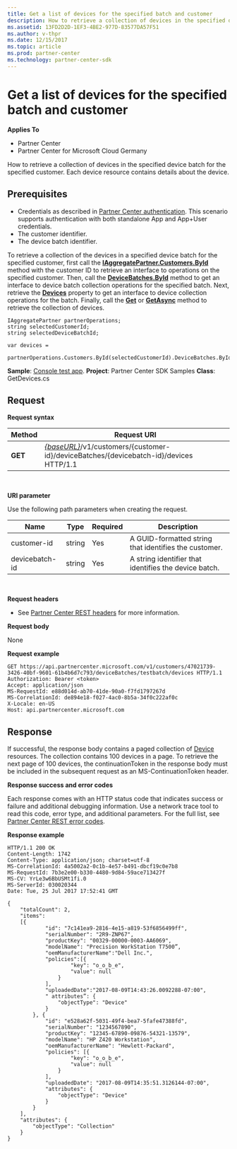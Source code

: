 ```yaml
---
title: Get a list of devices for the specified batch and customer
description: How to retrieve a collection of devices in the specified device batch for the specified customer. Each device resource contains details about the device.
ms.assetid: 13FD2D2D-1EF3-4BE2-977D-83577DA57F51
ms.author: v-thpr
ms.date: 12/15/2017
ms.topic: article
ms.prod: partner-center
ms.technology: partner-center-sdk
---
```


# Get a list of devices for the specified batch and customer


**Applies To**

-   Partner Center
-   Partner Center for Microsoft Cloud Germany

How to retrieve a collection of devices in the specified device batch for the specified customer. Each device resource contains details about the device.

## <span id="Prerequisites"></span><span id="prerequisites"></span><span id="PREREQUISITES"></span>Prerequisites


-   Credentials as described in [Partner Center authentication](partner-center-authentication.md). This scenario supports authentication with both standalone App and App+User credentials.
-   The customer identifier.
-   The device batch identifier.

To retrieve a collection of the devices in a specified device batch for the specified customer, first call the [**IAggregatePartner.Customers.ById**](https://docs.microsoft.com/dotnet/api/microsoft.store.partnercenter.customers.icustomercollection.byid) method with the customer ID to retrieve an interface to operations on the specified customer. Then, call the [**DeviceBatches.ById**](https://docs.microsoft.com/dotnet/api/microsoft.store.partnercenter.devicesdeployment.idevicesbatchcollection.byid) method to get an interface to device batch collection operations for the specified batch. Next, retrieve the [**Devices**](https://docs.microsoft.com/dotnet/api/microsoft.store.partnercenter.devicesdeployment.idevicesbatch.devices) property to get an interface to device collection operations for the batch. Finally, call the [**Get**](https://docs.microsoft.com/dotnet/api/microsoft.store.partnercenter.devicesdeployment.idevicecollection.get) or [**GetAsync**](https://docs.microsoft.com/dotnet/api/microsoft.store.partnercenter.devicesdeployment.idevicecollection.getasync) method to retrieve the collection of devices.

```
IAggregatePartner partnerOperations;
string selectedCustomerId;
string selectedDeviceBatchId;

var devices = 
    partnerOperations.Customers.ById(selectedCustomerId).DeviceBatches.ById(selectedDeviceBatchId).Devices.Get();
```

**Sample**: [Console test app](console-test-app.md). **Project**: Partner Center SDK Samples **Class**: GetDevices.cs

## <span id="Request"></span><span id="request"></span><span id="REQUEST"></span>Request


**Request syntax**

| Method  | Request URI                                                                                                            |
|---------|------------------------------------------------------------------------------------------------------------------------|
| **GET** | [*{baseURL}*](partner-center-rest-urls.md)/v1/customers/{customer-id}/deviceBatches/{devicebatch-id}/devices HTTP/1.1 |

 

**URI parameter**

Use the following path parameters when creating the request.

| Name           | Type   | Required | Description                                           |
|----------------|--------|----------|-------------------------------------------------------|
| customer-id    | string | Yes      | A GUID-formatted string that identifies the customer. |
| devicebatch-id | string | Yes      | A string identifier that identifies the device batch. |

 

**Request headers**

-   See [Partner Center REST headers](headers.md) for more information.

**Request body**

None

**Request example**

```
GET https://api.partnercenter.microsoft.com/v1/customers/47021739-3426-40bf-9601-61b4b6d7c793/deviceBatches/testbatch/devices HTTP/1.1
Authorization: Bearer <token> 
Accept: application/json
MS-RequestId: e88d014d-ab70-41de-90a0-f7fd1797267d
MS-CorrelationId: de894e18-f027-4ac0-8b5a-34f0c222af0c
X-Locale: en-US
Host: api.partnercenter.microsoft.com
```

## <span id="Response"></span><span id="response"></span><span id="RESPONSE"></span>Response


If successful, the response body contains a paged collection of [Device](devicedeployment.md#device) resources. The collection contains 100 devices in a page. To retrieve the next page of 100 devices, the continuationToken in the response body must be included in the subsequent request as an MS-ContinuationToken header.

**Response success and error codes**

Each response comes with an HTTP status code that indicates success or failure and additional debugging information. Use a network trace tool to read this code, error type, and additional parameters. For the full list, see [Partner Center REST error codes](error-codes.md).

**Response example**

```
HTTP/1.1 200 OK
Content-Length: 1742
Content-Type: application/json; charset=utf-8
MS-CorrelationId: 4a5002a2-0c1b-4e57-b491-dbcf19c0e7b8
MS-RequestId: 7b3e2e00-b330-4480-9d84-59ace713427f
MS-CV: YrLe3w6BbUSMt1fi.0
MS-ServerId: 030020344
Date: Tue, 25 Jul 2017 17:52:41 GMT

{
    "totalCount": 2,
    "items":
    [{
            "id": "7c141ea9-2816-4e15-a819-53f6856499ff",
            "serialNumber": "2R9-ZNP67",
            "productKey": "00329-00000-0003-AA6069",
            "modelName": "Precision WorkStation T7500”,
            "oemManufacturerName":"Dell Inc.",
            "policies":[{
                    "key": "o_o_b_e",
                    "value": null
                }
            ],
            "uploadedDate":"2017-08-09T14:43:26.0092288-07:00",
            " attributes”: {
                "objectType": "Device"
            }
        }, {
            "id": "e528a62f-5031-49f4-bea7-5fafe47388fd",
            "serialNumber": "1234567890",
            "productKey": "12345-67890-09876-54321-13579",
            "modelName": "HP Z420 Workstation",
            "oemManufacturerName": "Hewlett-Packard",
            "policies": [{
                    "key": "o_o_b_e",
                    "value": null
                }
            ],
            "uploadedDate": "2017-08-09T14:35:51.3126144-07:00",
            "attributes": {
                "objectType": "Device"
            }
        }
    ],
    "attributes": {
        "objectType": "Collection"
    }
}
```

 

 




